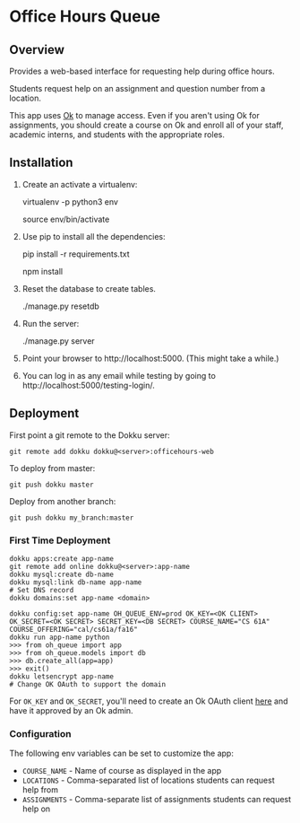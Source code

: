 Office Hours Queue
==================

## Overview

Provides a web-based interface for requesting help during office hours.

Students request help on an assignment and question number from a location.

This app uses [Ok](https://okpy.org) to manage access. Even if you aren't using Ok for assignments, you should create a course on Ok and enroll all of your staff, academic interns, and students with the appropriate roles.

## Installation

1. Create an activate a virtualenv:

    virtualenv -p python3 env

    source env/bin/activate

2. Use pip to install all the dependencies:

    pip install -r requirements.txt

    npm install

3. Reset the database to create tables.

    ./manage.py resetdb

4. Run the server:

    ./manage.py server

5. Point your browser to http://localhost:5000.  (This might take a while.)

6. You can log in as any email while testing by going to http://localhost:5000/testing-login/.

## Deployment

First point a git remote to the Dokku server:

    git remote add dokku dokku@<server>:officehours-web

To deploy from master:

    git push dokku master

Deploy from another branch:

    git push dokku my_branch:master

### First Time Deployment

    dokku apps:create app-name
    git remote add online dokku@<server>:app-name
    dokku mysql:create db-name
    dokku mysql:link db-name app-name
    # Set DNS record
    dokku domains:set app-name <domain>

    dokku config:set app-name OH_QUEUE_ENV=prod OK_KEY=<OK CLIENT> OK_SECRET=<OK SECRET> SECRET_KEY=<DB SECRET> COURSE_NAME="CS 61A" COURSE_OFFERING="cal/cs61a/fa16"
    dokku run app-name python
    >>> from oh_queue import app
    >>> from oh_queue.models import db
    >>> db.create_all(app=app)
    >>> exit()
    dokku letsencrypt app-name
    # Change OK OAuth to support the domain

For `OK_KEY` and `OK_SECRET`, you'll need to create an Ok OAuth client [here](https://okpy.org/admin/clients) and have it approved by an Ok admin.

### Configuration

The following env variables can be set to customize the app:

- `COURSE_NAME` - Name of course as displayed in the app
- `LOCATIONS` - Comma-separated list of locations students can request help from
- `ASSIGNMENTS` - Comma-separate list of assignments students can request help on
